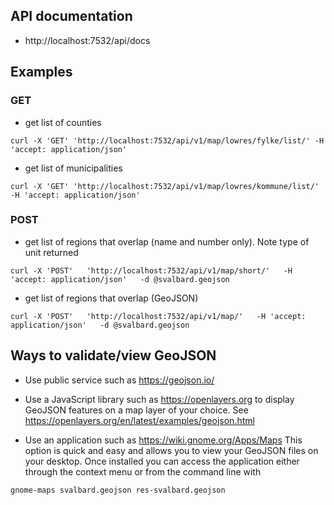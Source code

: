 
## API documentation

* http://localhost:7532/api/docs

## Examples

### GET

* get list of counties
```
curl -X 'GET' 'http://localhost:7532/api/v1/map/lowres/fylke/list/' -H 'accept: application/json'
```

* get list of municipalities

```
curl -X 'GET' 'http://localhost:7532/api/v1/map/lowres/kommune/list/' -H 'accept: application/json'
```

### POST

* get list of regions that overlap (name and number only). Note type of unit returned

```
curl -X 'POST'   'http://localhost:7532/api/v1/map/short/'   -H 'accept: application/json'   -d @svalbard.geojson
```

* get list of regions that overlap (GeoJSON)

```
curl -X 'POST'   'http://localhost:7532/api/v1/map/'   -H 'accept: application/json'   -d @svalbard.geojson
```

## Ways to validate/view GeoJSON 

* Use public service such as https://geojson.io/

* Use a JavaScript library such as https://openlayers.org to display GeoJSON features on a map layer of your choice. See https://openlayers.org/en/latest/examples/geojson.html

* Use an application such as https://wiki.gnome.org/Apps/Maps 
This option is quick and easy and allows you to view your GeoJSON files 
on your desktop. Once installed you can access the application either through 
the context menu or from the command line with 

```
gnome-maps svalbard.geojson res-svalbard.geojson
```
